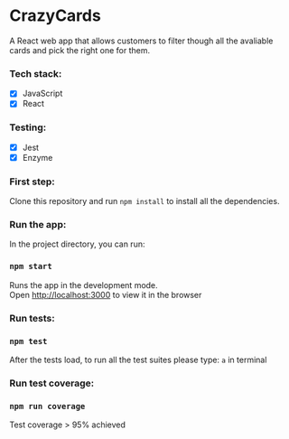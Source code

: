 # CrazyCards

A React web app that allows customers to filter though all the avaliable cards and pick the right one for them. 

### Tech stack: 
- [x] JavaScript
- [x] React

### Testing: 
- [x] Jest
- [x] Enzyme 

### First step: 

Clone this repository and run `npm install` to install all the dependencies. 

### Run the app: 

In the project directory, you can run:

### `npm start`

Runs the app in the development mode.<br>
Open [http://localhost:3000](http://localhost:3000) to view it in the browser

### Run tests: 

### ```npm test```
  After the tests load, to run all the test suites please type: `a` in terminal

### Run test coverage: 

### `npm run coverage` 

   Test coverage > 95% achieved 

